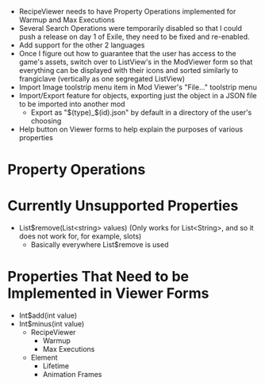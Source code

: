  - RecipeViewer needs to have Property Operations implemented for Warmup and Max Executions
 - Several Search Operations were temporarily disabled so that I could push a release on day 1 of Exile, they need to be fixed and re-enabled.
 - Add support for the other 2 languages
 - Once I figure out how to guarantee that the user has access to the game's assets, switch over to ListView's in the ModViewer form so that everything can be displayed with their icons and sorted similarly to frangiclave (vertically as one segregated ListView)
 - Import Image toolstrip menu item in Mod Viewer's "File..." toolstrip menu
 - Import/Export feature for objects, exporting just the object in a JSON file to be imported into another mod
   - Export as "$(type)_$(id).json" by default in a directory of the user's choosing
 - Help button on Viewer forms to help explain the purposes of various properties

 # Property Operations

# Currently Unsupported Properties
 - List$remove(List\<string\> values) (Only works for List\<String\>, and so it does not work for, for example, slots)
   - Basically everywhere List$remove is used

# Properties That Need to be Implemented in Viewer Forms
 - Int$add(int value)
 - Int$minus(int value)
   - RecipeViewer
     - Warmup
     - Max Executions
   - Element
     - Lifetime
     - Animation Frames